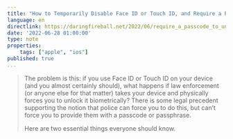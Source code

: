 ```yaml
---
title: "How to Temporarily Disable Face ID or Touch ID, and Require a Passcode to Unlock Your iPhone or iPad"
language: en
directlink: https://daringfireball.net/2022/06/require_a_passcode_to_unlock_your_iphone
date: '2022-06-28 01:00:00'
type: note
properties:
    tags: ["apple", "ios"]
published: true
...
```


> The problem is this: if you use Face ID or Touch ID on your device (and you almost certainly should), what happens if law enforcement (or anyone else for that matter) takes your device and physically forces you to unlock it biometrically? There is some legal precedent supporting the notion that police can force you to do this, but can’t force you to provide them with a passcode or passphrase.
> 
> Here are two essential things everyone should know.
